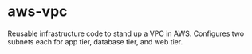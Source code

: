 # aws-vpc
Reusable infrastructure code to stand up a VPC in AWS. Configures two subnets each for app tier, database tier, and web tier. 
